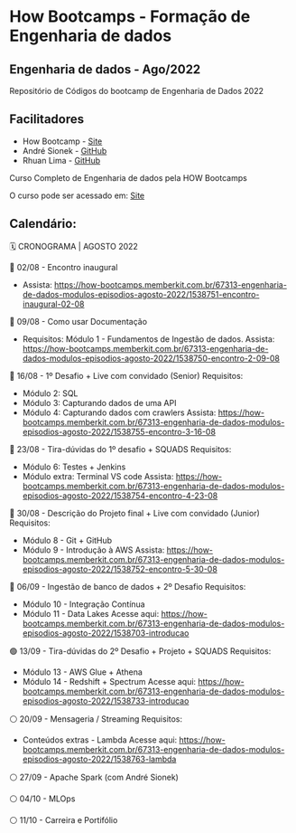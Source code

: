 # How Bootcamps - Formação de Engenharia de dados

## Engenharia de dados - Ago/2022

Repositório de Códigos do bootcamp de Engenharia de Dados 2022

## Facilitadores

* How Bootcamp - [Site](https://howedu.com.br/)
* André Sionek - [GitHub](https://github.com/andresionek91)
* Rhuan Lima - [GitHub](https://github.com/rhuanlima)


Curso Completo de Engenharia de dados pela HOW Bootcamps

O curso pode ser acessado em: [Site](https://howedu.com.br/cohort/engenharia-de-dados/)


## Calendário:

🗓️  CRONOGRAMA | AGOSTO 2022

🔴 02/08 - Encontro inaugural
- Assista: https://how-bootcamps.memberkit.com.br/67313-engenharia-de-dados-modulos-episodios-agosto-2022/1538751-encontro-inaugural-02-08

🔴  09/08 - Como usar Documentação
- Requisitos: Módulo 1 - Fundamentos de Ingestão de dados.
Assista: https://how-bootcamps.memberkit.com.br/67313-engenharia-de-dados-modulos-episodios-agosto-2022/1538750-encontro-2-09-08

🔴   16/08 - 1º Desafio + Live com convidado (Senior)
Requisitos:
- Módulo 2: SQL
- Módulo 3: Capturando dados de uma API
- Módulo 4: Capturando dados com crawlers
Assista: https://how-bootcamps.memberkit.com.br/67313-engenharia-de-dados-modulos-episodios-agosto-2022/1538755-encontro-3-16-08

🔴   23/08 - Tira-dúvidas do 1º desafio + SQUADS
Requisitos:
- Módulo 6: Testes + Jenkins
- Módulo extra: Terminal VS code
Assista: https://how-bootcamps.memberkit.com.br/67313-engenharia-de-dados-modulos-episodios-agosto-2022/1538754-encontro-4-23-08

🔴   30/08 - Descrição do Projeto final + Live com convidado (Junior)
Requisitos:
- Módulo 8 - Git + GitHub
- Módulo 9 - Introdução à AWS
Assista: https://how-bootcamps.memberkit.com.br/67313-engenharia-de-dados-modulos-episodios-agosto-2022/1538752-encontro-5-30-08

🔴   06/09 - Ingestão de banco de dados + 2º Desafio 
Requisitos:
- Módulo 10 - Integração Contínua
- Módulo 11 - Data Lakes
Acesse aqui: https://how-bootcamps.memberkit.com.br/67313-engenharia-de-dados-modulos-episodios-agosto-2022/1538703-introducao 

🟢  13/09 - Tira-dúvidas do 2º Desafio + Projeto + SQUADS
Requisitos:
- Módulo 13 - AWS Glue + Athena
- Módulo 14 - Redshift + Spectrum
Acesse aqui: https://how-bootcamps.memberkit.com.br/67313-engenharia-de-dados-modulos-episodios-agosto-2022/1538733-introducao

⚪ 20/09 - Mensageria / Streaming
Requisitos:
- Conteúdos extras - Lambda
Acesse aqui: https://how-bootcamps.memberkit.com.br/67313-engenharia-de-dados-modulos-episodios-agosto-2022/1538763-lambda

⚪ 27/09 - Apache Spark (com André Sionek)

⚪ 04/10 - MLOps

⚪ 11/10 - Carreira e Portifólio 
